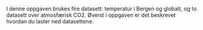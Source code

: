 I denne oppgaven brukes fire datasett: temperatur i Bergen og globalt, og to datasett over atmosfærisk CO2. 
Øverst i oppgaven er det beskrevet hvordan du laster ned datasettene. 